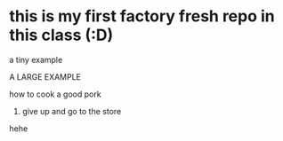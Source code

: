 # this is my first factory fresh repo in this class (:D)

a tiny example

A LARGE EXAMPLE

how to cook a good pork

1. give up and go to the store 

hehe

